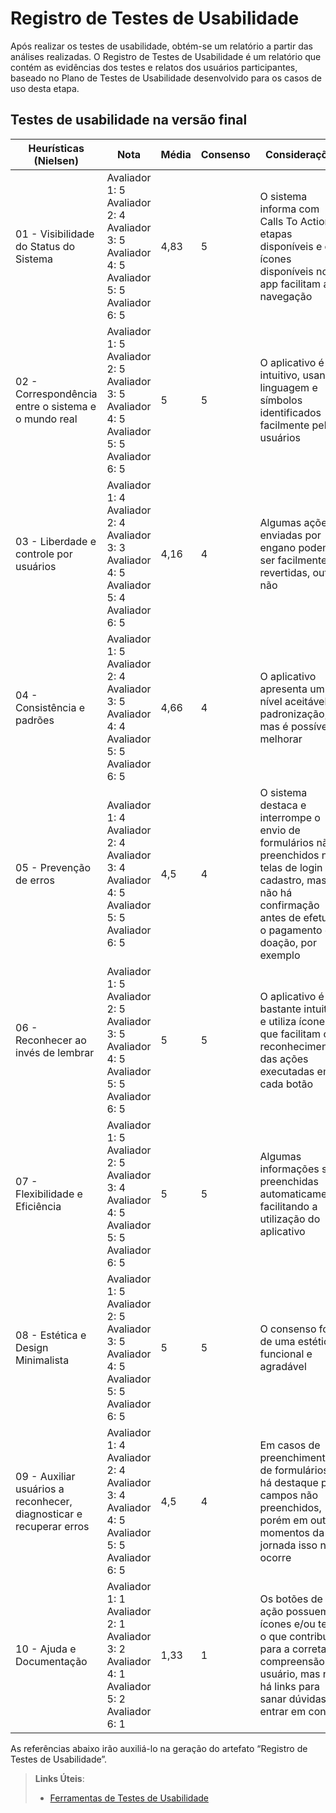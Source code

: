 # Registro de Testes de Usabilidade

Após realizar os testes de usabilidade, obtém-se um relatório a partir das análises realizadas. O Registro de Testes de Usabilidade é um relatório que contém as evidências dos testes e relatos dos usuários participantes, baseado no Plano de Testes de Usabilidade desenvolvido para os casos de uso desta etapa.

## Testes de usabilidade na versão final

| Heurísticas (Nielsen)   |  Nota   |  Média  | Consenso   | Considerações   | Melhorias   |
| ------------------- | --------------------- | -------------------- | -------------------- | -------------------- | -------------------- |
|  01 - Visibilidade do Status do Sistema |  Avaliador 1: 5 Avaliador 2: 4 Avaliador 3: 5 Avaliador 4: 5 Avaliador 5: 5 Avaliador 6: 5 | 4,83  | 5   | O sistema informa com Calls To Action as etapas disponíveis e os ícones disponíveis no app facilitam a navegação | Sem melhorias constatadas  |
|  02 - Correspondência entre o sistema e o mundo real |  Avaliador 1: 5 Avaliador 2: 5 Avaliador 3: 5 Avaliador 4: 5 Avaliador 5: 5 Avaliador 6: 5 | 5   | 5   | O aplicativo é intuitivo, usando linguagem e símbolos identificados facilmente pelos usuários  | Sem melhorias constatadas   |
|  03 - Liberdade e controle por usuários |  Avaliador 1: 4 Avaliador 2: 4 Avaliador 3: 3 Avaliador 4: 5 Avaliador 5: 4 Avaliador 6: 5 | 4,16  | 4   | Algumas ações enviadas por engano podem ser facilmente revertidas, outras não | Implementar funcionalidades de confirmação antes de ações e maior facilidade para reverter ações incorretas em todos os pontos da jornada |
|  04 - Consistência e padrões |  Avaliador 1: 5 Avaliador 2: 4 Avaliador 3: 5 Avaliador 4: 4 Avaliador 5: 5 Avaliador 6: 5 | 4,66   | 4  | O aplicativo apresenta um nível aceitável de padronização, mas é possível melhorar    | Padronizar todas as telas do aplicativo, incluindo estilos de telas, mensagens exibidas, ícones apresentados etc   |
|  05 - Prevenção de erros |  Avaliador 1: 4 Avaliador 2: 4 Avaliador 3: 4 Avaliador 4: 5 Avaliador 5: 5 Avaliador 6: 5 | 4,5   | 4  | O sistema destaca e interrompe o envio de formulários não preenchidos nas telas de login e cadastro, mas não há confirmação antes de efetuar o pagamento da doação, por exemplo  | Implementar caixas de confirmação quando o usuário for executar o pagamento da doação  |
|  06 - Reconhecer ao invés de lembrar |   Avaliador 1: 5 Avaliador 2: 5 Avaliador 3: 5 Avaliador 4: 5 Avaliador 5: 5 Avaliador 6: 5 | 5   | 5   | O aplicativo é bastante intuitivo e utiliza ícones que facilitam o reconhecimento das ações executadas em cada botão    | Sem melhorias constatadas   |
|  07 - Flexibilidade e Eficiência  |  Avaliador 1: 5 Avaliador 2: 5 Avaliador 3: 4 Avaliador 4: 5 Avaliador 5: 5 Avaliador 6: 5 | 5  | 5   | Algumas informações são preenchidas automaticamente, facilitando a utilização do aplicativo   | Sem melhorias constatadas  |
|  08 - Estética e Design Minimalista  |  Avaliador 1: 5 Avaliador 2: 5 Avaliador 3: 5 Avaliador 4: 5 Avaliador 5: 5 Avaliador 6: 5 | 5   | 5  | O consenso foi de uma estética funcional e agradável | Sem melhorias constatadas   |
|  09 - Auxiliar usuários a reconhecer, diagnosticar e recuperar erros  |  Avaliador 1: 4 Avaliador 2: 4 Avaliador 3: 4 Avaliador 4: 5 Avaliador 5: 5 Avaliador 6: 5 | 4,5  | 4  |  Em casos de preenchimento de formulários, há destaque para campos não preenchidos, porém em outros momentos da jornada isso não ocorre    | Adicionar mensagens de erro e informações em toda a jornada do app  |
|  10 - Ajuda e Documentação  |  Avaliador 1: 1 Avaliador 2: 1 Avaliador 3: 2 Avaliador 4: 1 Avaliador 5: 2 Avaliador 6: 1 | 1,33 | 1  | Os botões de ação possuem ícones e/ou texto, o que contribui para a correta compreensão do usuário, mas não há links para sanar dúvidas ou entrar em contato  |  Adicionar  informações de dúvidas frequentes e contato para tirar dúvidas |






As referências abaixo irão auxiliá-lo na geração do artefato “Registro de Testes de Usabilidade”.

> **Links Úteis**:
> - [Ferramentas de Testes de Usabilidade](https://www.usability.gov/how-to-and-tools/resources/templates.html)
